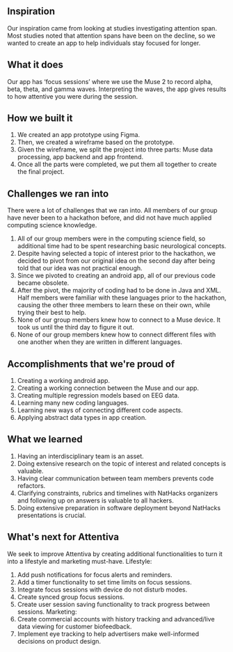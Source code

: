 ## Inspiration
Our inspiration came from looking at studies investigating attention span. Most studies noted that attention spans have been on the decline, so we wanted to create an app to help individuals stay focused for longer.

## What it does
Our app has ‘focus sessions’ where we use the Muse 2 to record alpha, beta, theta, and gamma waves. Interpreting the waves, the app gives results to how attentive you were during the session.

## How we built it
1. We created an app prototype using Figma.
2. Then, we created a wireframe based on the prototype.
3. Given the wireframe, we split the project into three parts: Muse data processing, app backend and app frontend.
4. Once all the parts were completed, we put them all together to create the final project.

## Challenges we ran into
There were a lot of challenges that we ran into. All members of our group have never been to a hackathon before, and did not have much applied computing science knowledge.
1. All of our group members were in the computing science field, so additional time had to be spent researching basic neurological concepts.
2. Despite having selected a topic of interest prior to the hackathon, we decided to pivot from our original idea on the second day after being told that our idea was not practical enough.
3.  Since we pivoted to creating an android app, all of our previous code became obsolete.
4. After the pivot, the majority of coding had to be done in Java and XML. Half members were familiar with these languages prior to the hackathon, causing the other three members to learn these on their own, while trying their best to help.
5. None of our group members knew how to connect to a Muse device. It took us until the third day to figure it out.
6. None of our group members knew how to connect different files with one another when they are written in different languages.

## Accomplishments that we're proud of
1. Creating a working android app.
2. Creating a working connection between the Muse and our app.
3. Creating multiple regression models based on EEG data.
4. Learning many new coding languages.
5. Learning new ways of connecting different code aspects.
6. Applying abstract data types in app creation.

## What we learned
1. Having an interdisciplinary team is an asset.
2. Doing extensive research on the topic of interest and related concepts is valuable.
3. Having clear communication between team members prevents code refactors.
4. Clarifying constraints, rubrics and timelines with NatHacks organizers and following up on answers is valuable to all hackers.
5. Doing extensive preparation in software deployment beyond NatHacks presentations is crucial.

## What's next for Attentiva
We seek to improve Attentiva by creating additional functionalities to turn it into a lifestyle and marketing must-have.
Lifestyle:
1. Add push notifications for focus alerts and reminders.
2. Add a timer functionality to set time limits on focus sessions.
3. Integrate focus sessions with device do not disturb modes.
4. Create synced group focus sessions.
5. Create user session saving functionality to track progress between sessions.
Marketing:
1. Create commercial accounts with history tracking and advanced/live data viewing for customer biofeedback. 
2. Implement eye tracking to help advertisers make well-informed decisions on product design.
